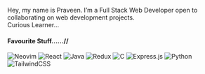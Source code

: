 
 Hey, my name is Praveen. I’m a Full Stack Web Developer open to collaborating on web development projects.<br>
 Curious Learner...

#### Favourite Stuff......//

![Neovim](https://img.shields.io/badge/Neovim-0c1017.svg?logo=neovim&logoColor=54AEFF&style=for-the-badge)
![React](https://img.shields.io/badge/React-0c1017.svg?logo=react&logoColor=54AEFF&style=for-the-badge)
![Java](https://img.shields.io/badge/Java-0c1017.svg?logo=openjdk&logoColor=54AEFF&style=for-the-badge)
![Redux](https://img.shields.io/badge/Redux-0c1017.svg?logo=redux&logoColor=54AEFF&style=for-the-badge)
![C](https://img.shields.io/badge/c-0c1017.svg?logo=c&logoColor=54AEFF&style=for-the-badge)
![Express.js](https://img.shields.io/badge/Express.js-0c1017.svg?logo=express&logoColor=54AEFF&style=for-the-badge)
![Python](https://img.shields.io/badge/Python-0c1017.svg?logo=python&logoColor=54AEFF&style=for-the-badge)
![TailwindCSS](https://img.shields.io/badge/Tailwindcss-0c1017.svg?logo=tailwindcss&logoColor=54AEFF&style=for-the-badge)

<!--


<!---**praveen24sriv/praveen24sriv** is a ✨ _special_ ✨ repository because its `README.md` (this file) appears on your GitHub profile.

Here are some ideas to get you started:

- 🔭 I’m currently working on ...💁🏻
- 
- 👯 I’m looking to collaborate on ...
- 🤔 I’m looking for help with ...
- 💬 Ask me about ...
- 📫 How to reach me: ...
- 😄 Pronouns: ...
- ⚡ Fun fact: ...
-->
